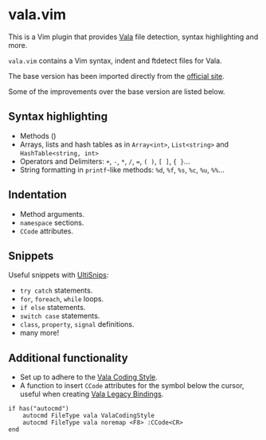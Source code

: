 # vala.vim

This is a Vim plugin that provides [Vala][vala] file detection, syntax highlighting and more.

`vala.vim` contains a Vim syntax, indent and ftdetect files for Vala.

The base version has been imported directly from the [official site][vala-vim].

Some of the improvements over the base version are listed below.

## Syntax highlighting

* Methods ()
* Arrays, lists and hash tables as in `Array<int>`, `List<string>` and `HashTable<string, int>`
* Operators and Delimiters: `+`, `-`, `*`, `/`, `=`, `( )`, `[ ]`, `{ }`...
* String formatting in `printf`-like methods: `%d`, `%f`, `%s`, `%c`, `%u`, `%%`...

## Indentation

* Method arguments.
* `namespace` sections.
* `CCode` attributes.

## Snippets

Useful snippets with [UltiSnips][ultisnips]:

* `try catch` statements.
* `for`, `foreach`, `while` loops.
* `if else` statements.
* `switch case` statements.
* `class`, `property`, `signal` definitions.
* many more!

## Additional functionality

* Set up to adhere to the [Vala Coding Style][vcs].
* A function to insert `CCode` attributes for the symbol below the cursor, useful when creating [Vala Legacy Bindings][vlb].

```vim
if has("autocmd")
	autocmd FileType vala ValaCodingStyle
	autocmd FileType vala noremap <F8> :CCode<CR>
end
```

[vala]:https://wiki.gnome.org/Projects/Vala
[vala-vim]:https://wiki.gnome.org/Projects/Vala/Vim
[vcs]:https://wiki.gnome.org/Projects/Vala/Hacking#Coding_Style
[vlb]:https://wiki.gnome.org/Projects/Vala/LegacyBindings
[ultisnips]:https://github.com/sirver/UltiSnips
